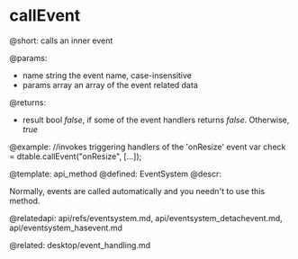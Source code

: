 callEvent
=============

@short:
	calls an inner event

@params:
- name		string		the event name, case-insensitive
- params	array		an array of the event related data


@returns:
  - result	bool     <i>false</i>, if some of the event handlers returns <i>false</i>. Otherwise, <i>true</i>

@example:
//invokes triggering handlers of the 'onResize' event
var check = dtable.callEvent("onResize", [...]); 


@template:	api_method
@defined:	EventSystem	
@descr:

Normally, events are called automatically and you needn't to use this method.

@relatedapi: 
	api/refs/eventsystem.md,
	api/eventsystem_detachevent.md, 
	api/eventsystem_hasevent.md
    
@related: 
	desktop/event_handling.md
